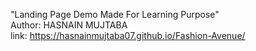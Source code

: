 "Landing Page Demo Made For Learning Purpose"
<br>
Author: HASNAIN MUJTABA
<br>
link: https://hasnainmujtaba07.github.io/Fashion-Avenue/
